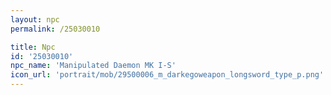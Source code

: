```yaml
---
layout: npc
permalink: /25030010

title: Npc
id: '25030010'
npc_name: 'Manipulated Daemon MK I-S'
icon_url: 'portrait/mob/29500006_m_darkegoweapon_longsword_type_p.png'
---
```

